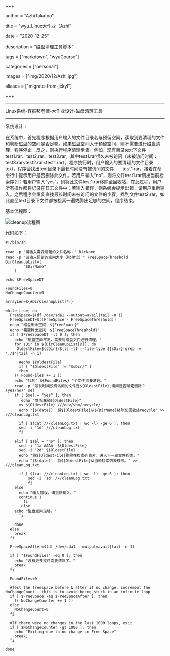 +++

author = "AzhiTakatoo"

title = "wyu_Linux大作业（Azhi"

date = "2020-12-25"

description = "磁盘清理工具脚本"

tags = ["markdown", "wyuCourse"]

categories = ["personal"]

images = ["img/2020/12/Azhi.jpg"]

aliases = ["migrate-from-jekyl"]

+++

<!-- ---

author: AzhiTakatoo

title: 磁盘清理工具

date: 2020-12-25

categories: ['大学课程']

draft: false

--- -->

<!--more-->

***

Linux系统-容振邦老师-大作业设计-磁盘清理工具

***

系统设计：

在系统中，首先程序根据用户输入的文件目录名与预留空间，读取到要清理的文件和判断磁盘的空间是否足够。如果磁盘空间大于预留空间，则不需要进行磁盘清理，程序停止；反之，则执行程序清理步骤。例如，现有目录text下文件test1.rar、test2.rar、test3.rar，其中test1.rar很久未被访问（未被访问时间：test3.rar<test2.rar<test1.rar），程序执行时，用户输入的要清理的文件目录text，程序会找出text目录下最长时间没有被访问的文件——test1.rar，接着在命令行中提示用户是否删除此文件。若用户输入“no”，则将文件test1.rar调出当前检索序列；若用户输入“yes”，则将此文件test1.rar移除至回收站，在此过程，用户所有操作都将记录在日志文件中；若输入错误，则系统会提示出错，请用户重新输入。之后程序会重复查找最长时间未被访问的文件的步骤，找到文件test2.rar，如此直至text目录下文件都被检索一遍或腾出足够的空间，程序结束。

基本流程图：

![cleanup流程图](https://tva1.sinaimg.cn/large/0081Kckwgy1gm00u0aifgj30pu0r9jsz.jpg)

代码如下：

```shell
#!/bin/sh

read -p "请输入需要清理的文件名称：" DirName
read -p "请输入预留的空间大小（kb单位）" FreeSpaceThreshold
DirCleanupList=(
		"$DirName"
	)

echo $FreeSpaceDT

FoundFiles=0
NoChangeCounter=0

arrayLen=${#DirCleanupList[*]}

while true; do
  FreeSpace=$(df /dev/sda1 --output=avail|tail -n 1)
  FreeSpaceDT=$((FreeSpace - FreeSpaceThreshold))
  echo "磁盘剩余空间：${FreeSpace}"
  echo "需要腾出空间：${FreeSpaceThreshold}" 
  if [ $FreeSpaceDT -lt 0 ]; then
    echo "磁盘空间不足，需要对磁盘文件进行清理。"
    for sDir in ${DirCleanupList[@]}; do
     OldestFile=${sDir}/$(ls -t1 --file-type ${sDir}|grep -v './$'|tail -n 1)

      #echo ${OldestFile} 
      if [ "$OldestFile" != "$sDir/" ]
      then
	(( FoundFiles += 1 ))
	echo "找到" ${FoundFiles} "个文件需要清理。"
	read -p "最长时间没有访问的文件是${OldestFile},请问是否确定删除？(yes/no)" sel
	if [ $sel = "yes" ]; then
	   echo "成功清除${OldestFile}"
	  mv ${OldestFile} ///dev/shm/recycle/
	  echo "[$(date)]  将${OldestFile}从${DirName}移除至回收站recycle" >> ///cleanLog.txt

	  if [ $(cat ///cleanLog.txt | wc -l) -ge 6 ]; then
	  sed -i '1d' ///cleanLog.txt
	  fi

	elif [ $sel = "no" ]; then
	  sed -i '1a AAAA' ${OldestFile}
	  sed -i '2d' ${OldestFile}
	  echo "将${OldestFile}剔除在检索列表外，进入下一轮文件检索。"
	  echo "[$(date)]  将${OldestFile}从当轮检索列表移除。" >> ///cleanLog.txt

	  if [ $(cat ///cleanLog.txt | wc -l) -ge 6 ]; then
          sed -i '1d' ///cleanLog.txt
          fi
	else
	  echo "输入错误，请重新输入。"
	  continue 1
        fi
       else
	echo "磁盘空间足够。"
      fi
      
    done
  else
    break
  fi

  FreeSpaceAfter=$(df /dev/sda1 --output=avail|tail -n 1)
  
  if [ "$FoundFiles" -eq 0 ]; then
    echo "没有更多文件需要清除了。"
    break
  fi
  
  FoundFiles=0
  
  #Test the freespace before & after if no change, increment the NoChangeCount - this is to avoid being stuck in an infinute loop
  if [ $FreeSpace -eq $FreeSpaceAfter ]; then
    (( NoChangeCounter += 1 ))
  else
    NoChangeCount=0
  fi
  
  #If there were no changes in the last 1000 loops, exit
  if [ $NoChangeCounter -gt 1000 ]; then
    echo "Exiting due to no change in Free Space"
    break;
  fi
  
done
```

